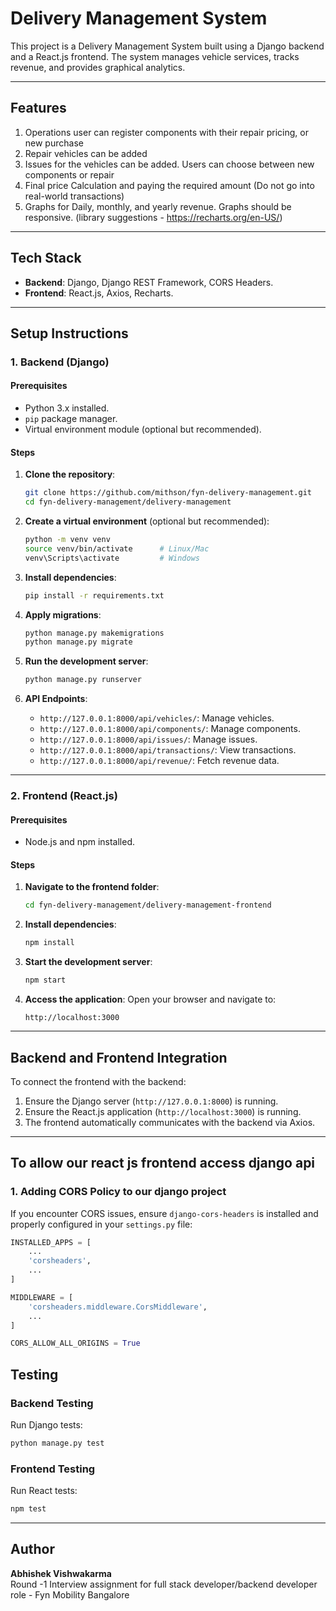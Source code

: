 

# **Delivery Management System**

This project is a Delivery Management System built using a Django backend and a React.js frontend. The system manages vehicle services, tracks revenue, and provides graphical analytics.

---

## **Features**

1. Operations user can register components with their repair pricing, or new purchase
2. Repair vehicles can be added
3. Issues for the vehicles can be added. Users can choose between new components or
repair
4. Final price Calculation and paying the required amount (Do not go into real-world
transactions)
5. Graphs for Daily, monthly, and yearly revenue. Graphs should be responsive. (library
suggestions - https://recharts.org/en-US/)

---

## **Tech Stack**

- **Backend**: Django, Django REST Framework, CORS Headers.
- **Frontend**: React.js, Axios, Recharts.

---

## **Setup Instructions**

### **1. Backend (Django)**

#### **Prerequisites**

- Python 3.x installed.
- `pip` package manager.
- Virtual environment module (optional but recommended).

#### **Steps**

1. **Clone the repository**:
   ```bash
   git clone https://github.com/mithson/fyn-delivery-management.git
   cd fyn-delivery-management/delivery-management
   ```

2. **Create a virtual environment** (optional but recommended):
   ```bash
   python -m venv venv
   source venv/bin/activate      # Linux/Mac
   venv\Scripts\activate         # Windows
   ```

3. **Install dependencies**:
   ```bash
   pip install -r requirements.txt
   ```

4. **Apply migrations**:
   ```bash
   python manage.py makemigrations
   python manage.py migrate
   ```

5. **Run the development server**:
   ```bash
   python manage.py runserver
   ```

6. **API Endpoints**:
   - `http://127.0.0.1:8000/api/vehicles/`: Manage vehicles.
   - `http://127.0.0.1:8000/api/components/`: Manage components.
   - `http://127.0.0.1:8000/api/issues/`: Manage issues.
   - `http://127.0.0.1:8000/api/transactions/`: View transactions.
   - `http://127.0.0.1:8000/api/revenue/`: Fetch revenue data.

---

### **2. Frontend (React.js)**

#### **Prerequisites**

- Node.js and npm installed.

#### **Steps**

1. **Navigate to the frontend folder**:
   ```bash
   cd fyn-delivery-management/delivery-management-frontend
   ```

2. **Install dependencies**:
   ```bash
   npm install
   ```

3. **Start the development server**:
   ```bash
   npm start
   ```

4. **Access the application**:
   Open your browser and navigate to:
   ```plaintext
   http://localhost:3000
   ```

---

## **Backend and Frontend Integration**

To connect the frontend with the backend:
1. Ensure the Django server (`http://127.0.0.1:8000`) is running.
2. Ensure the React.js application (`http://localhost:3000`) is running.
3. The frontend automatically communicates with the backend via Axios.

---

## To allow our react js frontend access django api 

### 1. Adding CORS Policy to our django project 
If you encounter CORS issues, ensure `django-cors-headers` is installed and properly configured in your `settings.py` file:
```python
INSTALLED_APPS = [
    ...
    'corsheaders',
    ...
]

MIDDLEWARE = [
    'corsheaders.middleware.CorsMiddleware',
    ...
]

CORS_ALLOW_ALL_ORIGINS = True
```



## **Testing**

### **Backend Testing**
Run Django tests:
```bash
python manage.py test
```

### **Frontend Testing**
Run React tests:
```bash
npm test
```

---

## **Author**

**Abhishek Vishwakarma**  
Round -1 Interview assignment for full stack developer/backend developer role -  Fyn Mobility Bangalore 

